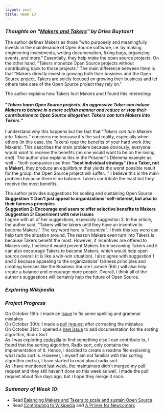 ```yaml
---
layout: post
title: Week 10
---
```

### **_Thoughts on "[Makers and Takers](https://dri.es/balancing-makers-and-takers-to-scale-and-sustain-open-source)" by Dries Buytaert_**
The author defines Makers as those "who purposely and meaningfully invests in the maintenance of Open Source software, i.e. by making engineering investments, writing documenation, fixing bugs, organizing events, and more." Essentially, they help _make_ the open source projects. On the other hand, "Takers monetize Open Source projects without contributing back to those projects." The main difference between them is that "Makers directly invest in growing both their business and the Open Source project. Takers are solely focused on growing their business and let others take care of the Open Source project they rely on."  

The author explains how Takers hurt Makers and I found this interesting:  
#### "_Takers harm Open Source projects. An aggressive Taker can induce Makers to behave in a more selfish manner and reduce or stop their contributions to Open Source altogether. Takers can turn Makers into Takers._"  
I understand why this happens but the fact that "_Takers can turn Makers into Takers._" concerns me because it's the sad reality, especially when others (in this case, the Takers) reap the benefits of your hard work (the Makers). This describes the main problem because obviously, everyone would want to receive the benefits (no one would want to be on the losing end). The author also explains this in the Prisoner's Dilemma example as well - "both companies use their **"best individual strategy" (be a Taker, not a Maker)**, they produce an equilibrium that yields the worst possible result for the group: the Open Source project will suffer..." I believe this is the main problem because there is no balance. Takers contribute the least but they receive the most benefits. 

The author provides suggestions for scaling and sustaining Open Source:  
**Suggestion 1: Don't just appeal to organizations' self-interest, but also to their fairness principles**  
**Suggestion 2: Encourage end users to offer selective benefits to Makers**  
**Suggestion 3: Experiment with new issues**  
I agree with all of her suggestions, especially suggestion 2. In the article, the author said, "Takers will be takers until they have an incentive to become Makers." The key word here is "_incentive_". I think this key word can help turn the situation around. The reason Makers even turn into Takers is because Takers benefit the most. However, if incentives are offered to Makers only, I believe it would prevent Makers from becoming Takers and it can also encourage Takers to become Makers, which would help open source overall (it is like a win-win situation). I also agree with suggestion 1 and 3 because appealing to the organizations' fairness principles and creating licenses like the Business Source License (BSL) will also help create a balance and encourage more people. Overall, I think all of the author's suggestions will certainly help the future of Open Source. 

### **_Exploring Wikipedia_**

### **_Project Progress_**  
On October 16th: I made an [issue](https://github.com/Asiatik/codezilla/issues/451) to fix some spelling and grammar mistakes    
On October 30th: I made a [pull request](https://github.com/Asiatik/codezilla/pull/465) after correcting the mistakes  
On October 31st: I opened a [new issue](https://github.com/Asiatik/codezilla/issues/466) to add documentation for the sorting algorithm, Radix Sort  
As I was exploring [codezilla](https://github.com/Asiatik/codezilla) to find something else I can contribute to, I found that the sorting algorithm, Radix sort, only contains the implementation of it. Hence, I decided to create a readme file explaining what radix sort is. However, I myself am not familiar with this sorting algorithm and so, I have started to read about radix sort.  
As I have mentioned last week, the maintainers didn't merged my pull request and they still haven't done so this week as well. I made the pull request about five days ago, but I hope they merge it soon.  

### **_Summary of Week 10:_**  
* Read [Balancing Makers and Takers to scale and sustain Open Source](https://dri.es/balancing-makers-and-takers-to-scale-and-sustain-open-source)  
* Read [Contributing to Wikipedia](https://en.wikipedia.org/wiki/Wikipedia:Contributing_to_Wikipedia#Getting_started) and [A Primer for Newcomers](https://en.wikipedia.org/wiki/Wikipedia:A_primer_for_newcomers)  
<!--
    Write about what you find, or what you discovered and what was hard while investigating Wikipedia's pages.
-->
